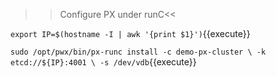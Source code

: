 >>Configure PX under runC<<

`export IP=$(hostname -I | awk '{print $1}')`{{execute}}


`sudo /opt/pwx/bin/px-runc install -c demo-px-cluster \
    -k etcd://${IP}:4001 \
    -s /dev/vdb`{{execute}} 
